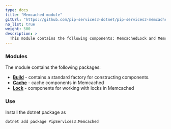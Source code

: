 ```yaml
---
type: docs
title: "Memcached module"
gitUrl: "https://github.com/pip-services3-dotnet/pip-services3-memcached-dotnet"
no_list: true
weight: 500
description: > 
  This module contains the following components: MemcachedLock and MemcachedCache for working with locks and cache on the Memcached server.
---
```


### Modules

The module contains the following packages:

- [**Build**](build) - contains a standard factory for constructing components.
- [**Cache**](cache) - cache components in Memcached
- [**Lock**](lock) - components for working with locks in Memcached

### Use

Install the dotnet package as
```bash
dotnet add package PipServices3.Memcached
```
